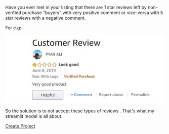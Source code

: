 Have you ever met in your listing that there are 1 star reviews left by non-verified purchase “buyers” with very positive comment or vice-versa with 5 star reviews with a negative comment.

For e.g:-

![](im1.png)

So the solution is to not accept these types of reviews . That's what my streamlit model is all about. 



<a href="#" class="button big">Create Project</a>
